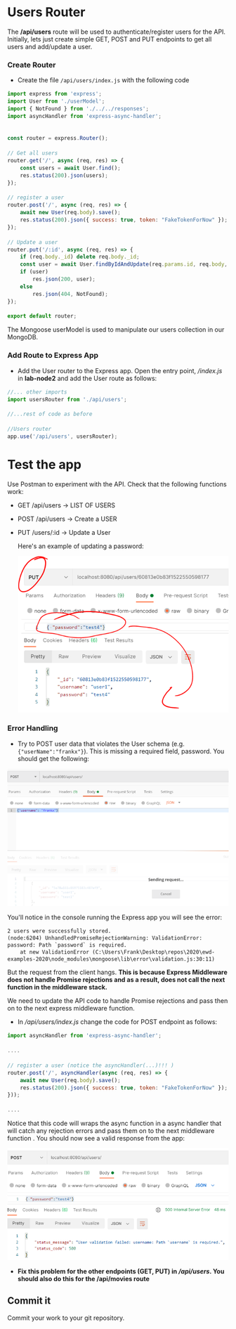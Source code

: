 # Users Router

The **/api/users** route will be used to authenticate/register users for the API.
Initially, lets just create simple GET, POST and PUT endpoints  to get all users and add/update a user.

### Create Router

+ Create the file  ``/api/users/index.js``  with the following code

```javascript
import express from 'express';
import User from './userModel';
import { NotFound } from './../../responses';
import asyncHandler from 'express-async-handler';


const router = express.Router();

// Get all users
router.get('/', async (req, res) => {
    const users = await User.find();
    res.status(200).json(users);
});

// register a user
router.post('/', async (req, res) => {
    await new User(req.body).save();
    res.status(200).json({ success: true, token: "FakeTokenForNow" });
});

// Update a user
router.put('/:id', async (req, res) => {
    if (req.body._id) delete req.body._id;
    const user = await User.findByIdAndUpdate(req.params.id, req.body, {new:true});
    if (user)
        res.json(200, user);
    else
        res.json(404, NotFound);
});

export default router;
```

The Mongoose userModel is used to manipulate our users collection in our MongoDB. 

### Add Route to Express App

- Add the User router to the Express app. Open the entry point, */index.js* in **lab-node2**  and add the User route as follows:

~~~javascript
//... other imports
import usersRouter from './api/users';

//...rest of code as before

//Users router
app.use('/api/users', usersRouter);

~~~

# Test the app

Use Postman to experiment with the API. Check that the following functions work:

 * GET     /api/users              ->  LIST OF USERS

 * POST    /api/users            ->  Create a USER

 * PUT     /users/:id          ->  Update a User

   Here's an example of updating a password:

   ![Update a User Password](./img/pas.png)

### Error Handling

-  Try to POST user data that violates the User schema (e.g. ``{"userName":"frankx"}``). This is missing a required field, password. You should get the following:

![No Response](./img/hang.png)

You'll notice in the console running the Express app you will see the error: 

```
2 users were successfully stored.
(node:6204) UnhandledPromiseRejectionWarning: ValidationError: password: Path `password` is required.
    at new ValidationError (C:\Users\Frank\Desktop\repos\2020\ewd-examples-2020\node_modules\mongoose\lib\error\validation.js:30:11)
```

But the request from the client hangs. **This is because Express Middleware does not handle Promise rejections and as a result, does not call the next function in the middleware stack.** 

We need to update the API code to handle  Promise rejections and pass then on to the next express middleware function.

- In */api/users/index.js* change the code for  POST  endpoint as follows:

~~~javascript
import asyncHandler from 'express-async-handler';

....

// register a user (notice the asyncHandler(...)!!! )
router.post('/', asyncHandler(async (req, res) => {
    await new User(req.body).save();
    res.status(200).json({ success: true, token: "FakeTokenForNow" });
}));

....
~~~

Notice that this code will wraps the async function in a async handler that will catch any rejection errors and pass them on to the next middleware function . You should now see a valid response from the app:

![Valid Response](./img/ex.png)

- **Fix this problem for the other endpoints (GET, PUT) in */api/users*. You should also do this for the /api/movies route**



## Commit it

Commit your work to your git repository.
